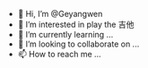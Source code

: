 - 👋 Hi, I’m @Geyangwen
- 👀 I’m interested in play the 吉他
- 🌱 I’m currently learning ...
- 💞️ I’m looking to collaborate on ...
- 📫 How to reach me ...

<!---
Geyangwen/Geyangwen is a ✨ special ✨ repository because its `README.md` (this file) appears on your GitHub profile.
You can click the Preview link to take a look at your changes.
--->
